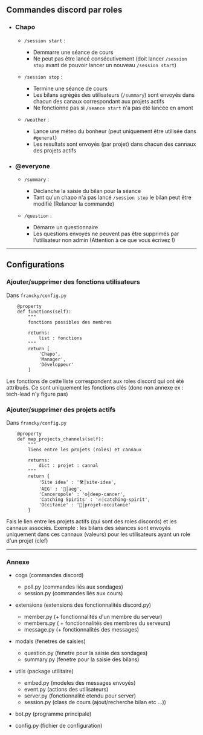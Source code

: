 ## Commandes discord par roles
- ### Chapo 
    - `/session start` : 
      - Demmarre une séance de cours
      - Ne peut pas être lancé consécutivement (doit lancer `/session stop` avant de pouvoir lancer un nouveau `/session start`)

    - `/session stop` : 
      - Termine une séance de cours
      - Les bilans agrégés des utilisateurs (`/summary`) sont envoyés dans chacun des canaux correspondant aux projets actifs
      - Ne fonctionne pas si `/seance start` n'a pas été lancée en amont

    - `/weather` : 
      - Lance une méteo du bonheur (peut uniquement être utilisée dans `#general`)
      - Les resultats sont envoyés (par projet) dans chacun des cannaux des projets actifs

- ### @everyone
    - `/summary` : 
      - Déclanche la saisie du bilan pour la séance 
      - Tant qu'un chapo n'a pas lancé `/session stop` le bilan peut être modifié (Relancer la commande)

    - `/question` : 
      - Démarre un questionnaire 
      - Les questions envoyés ne peuvent pas être supprimés par l'utilisateur non admin (Attention à ce que vous écrivez !)

---

## Configurations 

### Ajouter/supprimer des fonctions utilisateurs 

Dans `francky/config.py`

```
    @property
    def functions(self):
        """
        fonctions possibles des membres

        returns:
            list : fonctions
        """
        return [
            'Chapo',
            'Manager',
            'Développeur'
        ]
```

Les fonctions de cette liste correspondent aux roles discord qui ont été attribués. Ce sont  uniquement les fonctions clés (donc non annexe ex : tech-lead n'y figure pas)

### Ajouter/supprimer des projets actifs


Dans `francky/config.py`

```
    @property
    def map_projects_channels(self):
        """
        liens entre les projets (roles) et cannaux
        
        returns:
            dict : projet : cannal
        """
        return {
            'Site idea' : '🛠│site-idea',
            'AEG' : '💾│aeg',
            'Canceropole' : '⚙│deep-cancer',
            'Catching Spirits' : '🔥│catching-spirit',
            'Occitanie' : '🥐│projet-occitanie'
        }
```

Fais le lien entre les projets actifs (qui sont des roles discords) et les cannaux associés. Exemple : les bilans des séances sont envoyés uniquement dans ces cannaux (valeurs) pour les utilisateurs ayant un role d'un projet (clef)

---


### Annexe

 - cogs (commandes discord)
   - poll.py (commandes liés aux sondages)
   - session.py (commandes liés aux cours)
 
 - extensions (extensions des fonctionnalités discord.py)
   - member.py (+ fonctionnalités d'un membre du serveur)
   - members.py ( + fonctionnalités des membres du serveurs)
   - message.py (+ fonctionnalités des messages)

 - modals (fenetres de saisies)
   - question.py (fenetre pour la saisie des sondages)
   - summary.py (fenetre pour la saisie des bilans)

 - utils (package utilitaire)
   - embed.py (modeles des messages envoyés)
   - event.py (actions des utilisateurs)
   - server.py (fonctionnalité etendu pour server)
   - session.py (class de cours (ajout/recherche bilan etc ...))

- bot.py (programme principale)
- config.py (fichier de configuration)